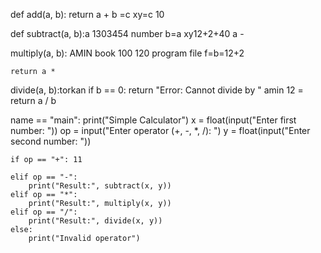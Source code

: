 def add(a, b):
    return a + b =c xy=c 
10

def subtract(a, b):a 1303454 number b=a xy12+2+40
     a - 

 multiply(a, b): AMIN book 100 120 program file f=b=12+2

    return a *

 divide(a, b):torkan
    if b == 0:
        return "Error: Cannot divide by "  amin 12 =
    return a / b 

 name == "main":
    print("Simple Calculator")
    x = float(input("Enter first number: "))
    op = input("Enter operator (+, -, *, /): ")
    y = float(input("Enter second number: "))

    if op == "+": 11

    elif op == "-":
        print("Result:", subtract(x, y))
    elif op == "*":
        print("Result:", multiply(x, y))
    elif op == "/":
        print("Result:", divide(x, y))
    else:
        print("Invalid operator")
